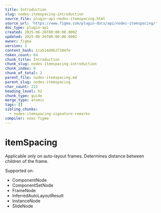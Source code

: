 ```yaml
---
title: Introduction
slug: nodes-itemspacing-introduction
source_file: plugin-api-nodes-itemspacing.html
source_url: 'https://www.figma.com/plugin-docs/api/nodes-itemspacing/'
doc_type: plugin-api
created: 2025-06-26T00:00:00.000Z
updated: 2025-06-26T00:00:00.000Z
owner: figma
version: 1
content_hash: 1ca514d9b27104fe
token_count: 64
chunk_title: Introduction
chunk_slug: nodes-itemspacing-introduction
chunk_index: 0
chunk_of_total: 2
parent_file: nodes-itemspacing.md
parent_slug: nodes-itemspacing
char_count: 222
heading_level: h2
chunk_type: guide
merge_type: atomic
tags: []
sibling_chunks:
  - nodes-itemspacing-signature-remarks
compiler: noos-figma
---
```


# itemSpacing

Applicable only on auto-layout frames. Determines distance between children of the frame.

 Supported on:

- ComponentNode
- ComponentSetNode
- FrameNode
- InferredAutoLayoutResult
- InstanceNode
- SlideNode
